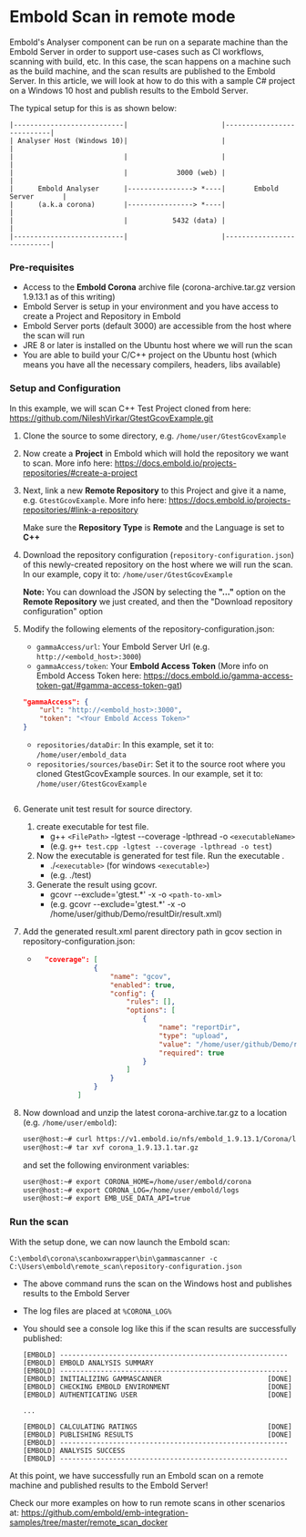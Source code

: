 # Embold Scan in remote mode
Embold's Analyser component can be run on a separate machine than the Embold Server in order to support use-cases such as CI workflows, scanning with build, etc.
In this case, the scan happens on a machine such as the build machine, and the scan results are published to the Embold Server.
In this article, we will look at how to do this with a sample C# project on a Windows 10 host and publish results to the Embold Server.

The typical setup for this is as shown below:

```console
|---------------------------|                       |---------------------------|
| Analyser Host (Windows 10)|                       |                           |
|                           |                       |                           |
|                           |            3000 (web) |                           |
|      Embold Analyser      |----------------> *----|       Embold Server       |
|      (a.k.a corona)       |----------------> *----|                           |
|                           |           5432 (data) |                           |
|---------------------------|                       |---------------------------|
```


### Pre-requisites
- Access to the **Embold Corona** archive file (corona-archive.tar.gz version 1.9.13.1 as of this writing)
- Embold Server is setup in your environment and you have access to create a Project and Repository in Embold
- Embold Server ports (default 3000) are accessible from the host where the scan will run
- JRE 8 or later is installed on the Ubuntu host where we will run the scan
- You are able to build your C/C++ project on the Ubuntu host (which means you have all the necessary compilers, headers, libs available)

### Setup and Configuration
In this example, we will scan C++ Test Project cloned from here: <https://github.com/NileshVirkar/GtestGcovExample.git>

1. Clone the source to some directory, e.g. `/home/user/GtestGcovExample`
2. Now create a **Project** in Embold which will hold the repository we want to scan. More info here: <https://docs.embold.io/projects-repositories/#create-a-project>
3. Next, link a new **Remote Repository** to this Project and give it a name, e.g. `GtestGcovExample`. More info here: <https://docs.embold.io/projects-repositories/#link-a-repository>

   Make sure the **Repository Type** is **Remote** and the Language is set to **C++**
4. Download the repository configuration (`repository-configuration.json`) of this newly-created repository on the host where we will run the scan. In our example, copy it to: `/home/user/GtestGcovExample`

   **Note:** You can download the JSON by selecting the **"..."** option on the **Remote Repository** we just created, and then the "Download repository configuration" option
5. Modify the following elements of the repository-configuration.json:
    - `gammaAccess/url`: Your Embold Server Url (e.g. `http://<embold_host>:3000`)
    - `gammaAccess/token`: Your **Embold Access Token** (More info on Embold Access Token here: <https://docs.embold.io/gamma-access-token-gat/#gamma-access-token-gat>)


    ```json
    "gammaAccess": {
        "url": "http://<embold_host>:3000",
        "token": "<Your Embold Access Token>"
    }
    ```

    - `repositories/dataDir`: In this example, set it to: `/home/user/embold_data`
    - `repositories/sources/baseDir`: Set it to the source root where you cloned GtestGcovExample sources. In our example, set it to: `/home/user/GtestGcovExample`
    ```json
    
    ```
6. Generate unit test result for source directory.

   1. create executable for test file.
       - g++ `<FilePath>` -lgtest --coverage -lpthread -o `<executableName>`
       - (e.g. `g++ test.cpp -lgtest --coverage -lpthread -o test`)
   2. Now the executable is generated for test file. Run the executable .
       - ./`<executable>` (for windows `<executable>`)
       - (e.g. ./test)
   3. Generate the result using gcovr.
       - gcovr --exclude='gtest.*' -x -o `<path-to-xml>`
       - (e.g. gcovr --exclude='gtest.*' -x -o  /home/user/github/Demo/resultDir/result.xml)
      
7. Add the generated result.xml parent directory path in gcov section in repository-configuration.json:
    - ```json
        "coverage": [
                    {
                        "name": "gcov",
                        "enabled": true,
                        "config": {
                            "rules": [],
                            "options": [
                                {
                                    "name": "reportDir",
                                    "type": "upload",
                                    "value": "/home/user/github/Demo/resultDir",
                                    "required": true
                                }
                            ]
                        }
                    }
                ]
        ```
8. Now download and unzip the latest corona-archive.tar.gz to a location (e.g. `/home/user/embold`):

    ```sh
    user@host:~# curl https://v1.embold.io/nfs/embold_1.9.13.1/Corona/linux/corona_1.9.13.1.tar.gz -o corona_1.9.13.1.tar.gz
    user@host:~# tar xvf corona_1.9.13.1.tar.gz
    ```

   and set the following environment variables:

    ```sh
    user@host:~# export CORONA_HOME=/home/user/embold/corona
    user@host:~# export CORONA_LOG=/home/user/embold/logs
    user@host:~# export EMB_USE_DATA_API=true
    ```
### Run the scan

With the setup done, we can now launch the Embold scan:

    C:\embold\corona\scanboxwrapper\bin\gammascanner -c C:\Users\embold\remote_scan\repository-configuration.json

- The above command runs the scan on the Windows host and publishes results to the Embold Server
- The log files are placed at `%CORONA_LOG%`
- You should see a console log like this if the scan results are successfully published:

    ```console
    [EMBOLD] --------------------------------------------------------
    [EMBOLD] EMBOLD ANALYSIS SUMMARY                           
    [EMBOLD] --------------------------------------------------------
    [EMBOLD] INITIALIZING GAMMASCANNER                         	[DONE]
    [EMBOLD] CHECKING EMBOLD ENVIRONMENT                       	[DONE]
    [EMBOLD] AUTHENTICATING USER                               	[DONE]

    ...

    [EMBOLD] CALCULATING RATINGS                               	[DONE]
    [EMBOLD] PUBLISHING RESULTS                                	[DONE]
    [EMBOLD] --------------------------------------------------------
    [EMBOLD] ANALYSIS SUCCESS                                  
    [EMBOLD] --------------------------------------------------------
    ```

At this point, we have successfully run an Embold scan on a remote machine and published results to the Embold Server!

Check our more examples on how to run remote scans in other scenarios at: <https://github.com/embold/emb-integration-samples/tree/master/remote_scan_docker>



